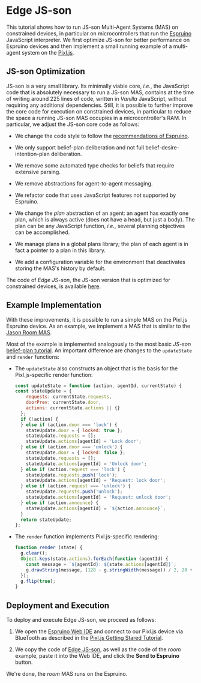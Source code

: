 # Edge JS-son
This tutorial shows how to run JS-son Multi-Agent Systems (MAS) on constrained devices, in
particular on microcontrollers that run the [Espruino](https://www.espruino.com/) JavaScript
interpreter. We first optimize JS-son for better performance on Espruino devices and then implement
a small running example of a multi-agent system on the [Pixl.js](http://www.espruino.com/Pixl.js).

## JS-son Optimization
JS-son is a very small library. Its minimally viable core, *i.e.*, the JavaScript code that is
absolutely necessary to run a JS-son MAS, contains at the time of writing around 225 lines of code,
written in *Vanilla* JavaScript, without requiring any additional dependencies. Still, it is
possible to further improve the core code for execution on constrained devices, in particular to
reduce the space a running JS-son MAS occupies in a microcontroller's RAM.
In particular, we adjust the JS-son core code as follows:

* We change the code style to follow the
  [recommendations of Espruino](http://www.espruino.com/Code+Style).

* We only support belief-plan deliberation and not full belief-desire-intention-plan deliberation.

* We remove some automated type checks for beliefs that require extensive parsing.

* We remove abstractions for agent-to-agent messaging.

* We refactor code that uses JavaScript features not supported by Espruino.

* We change the *plan* abstraction of an agent: an agent has exactly one plan, which is always
  active (does not have a head, but just a body). The plan can be any JavaScript function, *i.e.*,
  several planning objectives can be accomplished. 

* We manage plans in a global plans library; the plan of each agent is in fact a pointer to a plan
  in this library.

* We add a configuration variable for the environment that deactivates storing the MAS's history
  by default.

The code of *Edge JS-son*, the JS-son version that is optimized for constrained devices, is
available [here](./EdgeJSson.js).

## Example Implementation
With these improvements, it is possible to run a simple MAS on the Pixl.js
Espruino device. As an example, we implement a MAS that is similar to the
[Jason Room MAS](https://github.com/jason-lang/jason/tree/master/examples/room).

Most of the example is implemented analogously to the most basic *JS-son*
[belief-plan tutorial](https://github.com/TimKam/JS-son#belief-plan-approach).
An important difference are changes to the ``updateState`` and ``render`` functions:

* The ``updateState`` also constructs an object that is the basis for the Pixl.js-specific render
  function:

  ```JavaScript
  const updateState = function (action, agentId, currentState) {
  const stateUpdate = {
      requests: currentState.requests,
      doorPrev: currentState.door,
      actions: currentState.actions || {}
    };
    if (!action) {
    } else if (action.door === 'lock') {
      stateUpdate.door = { locked: true };
      stateUpdate.requests = [];
      stateUpdate.actions[agentId] = 'Lock door';
    } else if (action.door === 'unlock') {
      stateUpdate.door = { locked: false };
      stateUpdate.requests = [];
      stateUpdate.actions[agentId] = 'Unlock door';
    } else if (action.request === 'lock') {
      stateUpdate.requests.push('lock');
      stateUpdate.actions[agentId] = 'Request: lock door';
    } else if (action.request === 'unlock') {
      stateUpdate.requests.push('unlock');
      stateUpdate.actions[agentId] = 'Request: unlock door';
    } else if (action.announce) {
      stateUpdate.actions[agentId] = `${action.announce}`;
    }
    return stateUpdate;
  };
  ```

* The ``render`` function implements Pixl.js-specific rendering:

  ```JavaScript
  function render (state) {
    g.clear();
    Object.keys(state.actions).forEach(function (agentId) {
      const message = `${agentId}: ${state.actions[agentId]}`;
      g.drawString(message, (128 - g.stringWidth(message)) / 2, 20 + agentId * 10);
    });
    g.flip(true);
  }
  ```

## Deployment and Execution
To deploy and execute Edge JS-son, we proceed as follows:

1. We open the [Espruino Web IDE](https://www.espruino.com/ide/) and connect to our Pixl.js device
   via BlueTooth as described in the
   [Pixl.js Getting Stared Tutorial](http://www.espruino.com/Quick+Start+BLE#pixljs).

2. We copy the code of [Edge JS-son](./EdgeJSson.js), as well as the code of the *room* example,
   paste it into the Web IDE, and click the **Send to Espruino** button.

We're done, the *room* MAS runs on the Espruino.

